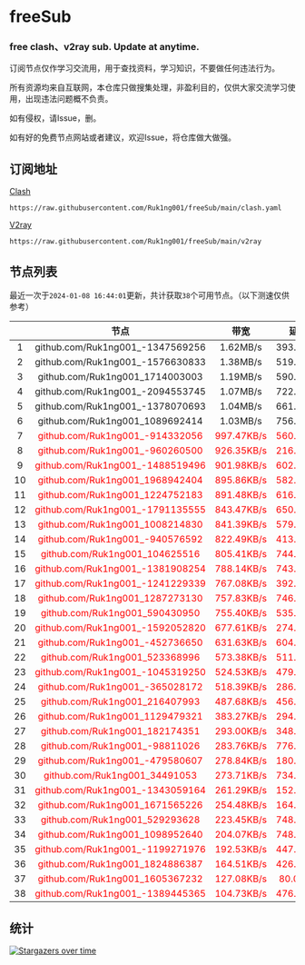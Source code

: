 # freeSub
### free clash、v2ray sub. Update at anytime.

订阅节点仅作学习交流用，用于查找资料，学习知识，不要做任何违法行为。

所有资源均来自互联网，本仓库只做搜集处理，非盈利目的，仅供大家交流学习使用，出现违法问题概不负责。

如有侵权，请Issue，删。

如有好的免费节点网站或者建议，欢迎Issue，将仓库做大做强。

## 订阅地址
[Clash](https://raw.githubusercontent.com/Ruk1ng001/freeSub/main/clash.yaml)
```
https://raw.githubusercontent.com/Ruk1ng001/freeSub/main/clash.yaml
```
[V2ray](https://raw.githubusercontent.com/Ruk1ng001/freeSub/main/v2ray)
```
https://raw.githubusercontent.com/Ruk1ng001/freeSub/main/v2ray
```

## 节点列表

最近一次于`2024-01-08 16:44:01`更新，共计获取`38`个可用节点。（以下测速仅供参考）

|  | 节点 | 带宽 | 延迟 |
|:-:|:--:|:--:|:--:|
 | 1 | github.com/Ruk1ng001_-1347569256 | 1.62MB/s | 393.00ms |
 | 2 | github.com/Ruk1ng001_-1576630833 | 1.38MB/s | 519.00ms |
 | 3 | github.com/Ruk1ng001_1714003003 | 1.19MB/s | 590.00ms |
 | 4 | github.com/Ruk1ng001_-2094553745 | 1.07MB/s | 722.00ms |
 | 5 | github.com/Ruk1ng001_-1378070693 | 1.04MB/s | 661.00ms |
 | 6 | github.com/Ruk1ng001_1089692414 | 1.03MB/s | 756.00ms |
 | 7 | <font color=red>github.com/Ruk1ng001_-914332056</font> | <font color=red>997.47KB/s</font> | <font color=red>560.00ms</font> |
 | 8 | <font color=red>github.com/Ruk1ng001_-960260500</font> | <font color=red>926.35KB/s</font> | <font color=red>216.00ms</font> |
 | 9 | <font color=red>github.com/Ruk1ng001_-1488519496</font> | <font color=red>901.98KB/s</font> | <font color=red>602.00ms</font> |
 | 10 | <font color=red>github.com/Ruk1ng001_1968942404</font> | <font color=red>895.86KB/s</font> | <font color=red>582.00ms</font> |
 | 11 | <font color=red>github.com/Ruk1ng001_1224752183</font> | <font color=red>891.48KB/s</font> | <font color=red>616.00ms</font> |
 | 12 | <font color=red>github.com/Ruk1ng001_-1791135555</font> | <font color=red>843.47KB/s</font> | <font color=red>650.00ms</font> |
 | 13 | <font color=red>github.com/Ruk1ng001_1008214830</font> | <font color=red>841.39KB/s</font> | <font color=red>579.00ms</font> |
 | 14 | <font color=red>github.com/Ruk1ng001_-940576592</font> | <font color=red>822.49KB/s</font> | <font color=red>413.00ms</font> |
 | 15 | <font color=red>github.com/Ruk1ng001_104625516</font> | <font color=red>805.41KB/s</font> | <font color=red>744.00ms</font> |
 | 16 | <font color=red>github.com/Ruk1ng001_-1381908254</font> | <font color=red>788.14KB/s</font> | <font color=red>743.00ms</font> |
 | 17 | <font color=red>github.com/Ruk1ng001_-1241229339</font> | <font color=red>767.08KB/s</font> | <font color=red>392.00ms</font> |
 | 18 | <font color=red>github.com/Ruk1ng001_1287273130</font> | <font color=red>757.83KB/s</font> | <font color=red>746.00ms</font> |
 | 19 | <font color=red>github.com/Ruk1ng001_590430950</font> | <font color=red>755.40KB/s</font> | <font color=red>535.00ms</font> |
 | 20 | <font color=red>github.com/Ruk1ng001_-1592052820</font> | <font color=red>677.61KB/s</font> | <font color=red>274.00ms</font> |
 | 21 | <font color=red>github.com/Ruk1ng001_-452736650</font> | <font color=red>631.63KB/s</font> | <font color=red>604.00ms</font> |
 | 22 | <font color=red>github.com/Ruk1ng001_523368996</font> | <font color=red>573.38KB/s</font> | <font color=red>511.00ms</font> |
 | 23 | <font color=red>github.com/Ruk1ng001_-1045319250</font> | <font color=red>524.53KB/s</font> | <font color=red>479.00ms</font> |
 | 24 | <font color=red>github.com/Ruk1ng001_-365028172</font> | <font color=red>518.39KB/s</font> | <font color=red>286.00ms</font> |
 | 25 | <font color=red>github.com/Ruk1ng001_216407993</font> | <font color=red>487.68KB/s</font> | <font color=red>456.00ms</font> |
 | 26 | <font color=red>github.com/Ruk1ng001_1129479321</font> | <font color=red>383.27KB/s</font> | <font color=red>294.00ms</font> |
 | 27 | <font color=red>github.com/Ruk1ng001_182174351</font> | <font color=red>293.00KB/s</font> | <font color=red>348.00ms</font> |
 | 28 | <font color=red>github.com/Ruk1ng001_-98811026</font> | <font color=red>283.76KB/s</font> | <font color=red>776.00ms</font> |
 | 29 | <font color=red>github.com/Ruk1ng001_-479580607</font> | <font color=red>278.84KB/s</font> | <font color=red>180.00ms</font> |
 | 30 | <font color=red>github.com/Ruk1ng001_34491053</font> | <font color=red>273.71KB/s</font> | <font color=red>734.00ms</font> |
 | 31 | <font color=red>github.com/Ruk1ng001_-1343059164</font> | <font color=red>261.29KB/s</font> | <font color=red>152.00ms</font> |
 | 32 | <font color=red>github.com/Ruk1ng001_1671565226</font> | <font color=red>254.48KB/s</font> | <font color=red>164.00ms</font> |
 | 33 | <font color=red>github.com/Ruk1ng001_529293628</font> | <font color=red>223.45KB/s</font> | <font color=red>748.00ms</font> |
 | 34 | <font color=red>github.com/Ruk1ng001_1098952640</font> | <font color=red>204.07KB/s</font> | <font color=red>748.00ms</font> |
 | 35 | <font color=red>github.com/Ruk1ng001_-1199271976</font> | <font color=red>192.53KB/s</font> | <font color=red>447.00ms</font> |
 | 36 | <font color=red>github.com/Ruk1ng001_1824886387</font> | <font color=red>164.51KB/s</font> | <font color=red>426.00ms</font> |
 | 37 | <font color=red>github.com/Ruk1ng001_1605367232</font> | <font color=red>127.08KB/s</font> | <font color=red>80.00ms</font> |
 | 38 | <font color=red>github.com/Ruk1ng001_-1389445365</font> | <font color=red>104.73KB/s</font> | <font color=red>476.00ms</font> |


## 统计

[![Stargazers over time](https://starchart.cc/Ruk1ng001/freeSub.svg)](https://starchart.cc/Ruk1ng001/freeSub)
